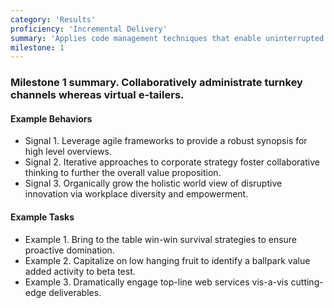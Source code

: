 ```yaml
---
category: 'Results'
proficiency: 'Incremental Delivery'
summary: 'Applies code management techniques that enable uninterrupted delivery in a series of gradual releases until the project is complete. Understands and advocates for the use and implementation of automation to reduce waste and errors in the process of delivering solutions.'
milestone: 1
---             
```


### Milestone 1 summary. Collaboratively administrate turnkey channels whereas virtual e-tailers. 

#### Example Behaviors
+ Signal 1. Leverage agile frameworks to provide a robust synopsis for high level overviews.
+ Signal 2. Iterative approaches to corporate strategy foster collaborative thinking to further the overall value proposition.
+ Signal 3. Organically grow the holistic world view of disruptive innovation via workplace diversity and empowerment.

#### Example Tasks
+ Example 1. Bring to the table win-win survival strategies to ensure proactive domination.
+ Example 2. Capitalize on low hanging fruit to identify a ballpark value added activity to beta test.
+ Example 3. Dramatically engage top-line web services vis-a-vis cutting-edge deliverables.

